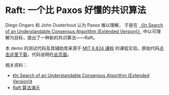 # Raft: 一个比 Paxos 好懂的共识算法

Diego Ongaro 和 John Ousterhout 认为 Paxos 难以理解， 于是在 [《In Search of an Understandable Consensus Algorithm (Extended Version)》](raft-extended.pdf) 中以可理解为目标，提出了一种新的共识算法——Raft。

本 demo 的测试代码及其辅助库来源于 [MIT 6.824 课程](https://pdos.csail.mit.edu/6.824/) 的课程实验。原始代码[点击这里下载](6.824-2018.zip)，代码说明在[此页面](6.824Lab2_Raft.html)。

相关资料：

- [《In Search of an Understandable Consensus Algorithm (Extended Version)》](raft-extended.pdf)
- [Raft 算法演示](http://thesecretlivesofdata.com/raft/)
